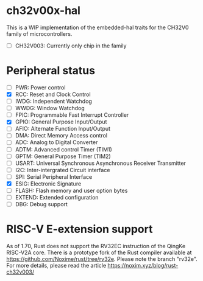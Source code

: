 # ch32v00x-hal

This is a WIP implementation of the embedded-hal traits for the CH32V0 family of microcontrollers.

- [ ] CH32V003: Currently only chip in the family

# Peripheral status

- [ ] PWR: Power control
- [x] RCC: Reset and Clock Control
- [ ] IWDG: Independent Watchdog
- [ ] WWDG: Window Watchdog
- [ ] FPIC: Programmable Fast Interrupt Controller
- [x] GPIO: General Purpose Input/Output
- [ ] AFIO: Alternate Function Input/Output
- [ ] DMA: Direct Memory Access control
- [ ] ADC: Analog to Digital Converter
- [ ] ADTM: Advanced control Timer (TIM1)
- [ ] GPTM: General Purpose Timer (TIM2)
- [ ] USART: Universal Synchronous Asynchronous Receiver Transmitter
- [ ] I2C: Inter-intergrated Circuit interface
- [ ] SPI: Serial Peripheral Interface
- [x] ESIG: Electronic Signature
- [ ] FLASH: Flash memory and user option bytes
- [ ] EXTEND: Extended configuration
- [ ] DBG: Debug support

# RISC-V E-extension support

As of 1.70, Rust does not support the RV32EC instruction of the QingKe RISC-V2A core. There is a prototype fork of the
Rust compiler available at https://github.com/Noxime/rust/tree/rv32e. Please note the branch "rv32e". For more details,
please read the article https://noxim.xyz/blog/rust-ch32v003/
